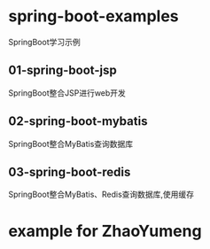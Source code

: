 # spring-boot-examples
SpringBoot学习示例

## 01-spring-boot-jsp
SpringBoot整合JSP进行web开发

## 02-spring-boot-mybatis
SpringBoot整合MyBatis查询数据库

## 03-spring-boot-redis
SpringBoot整合MyBatis、Redis查询数据库,使用缓存

# example for ZhaoYumeng